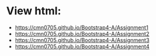 # View html:
- https://cmn0705.github.io/Bootstrap4-A/Assignment1
- https://cmn0705.github.io/Bootstrap4-A/Assignment2
- https://cmn0705.github.io/Bootstrap4-A/Assignment3
- https://cmn0705.github.io/Bootstrap4-A/Assignment4